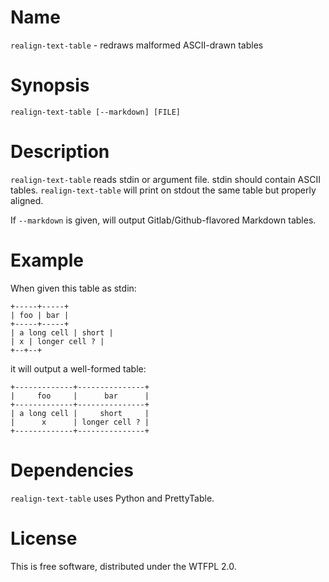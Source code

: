 # Name

`realign-text-table` - redraws malformed ASCII-drawn tables

# Synopsis

	realign-text-table [--markdown] [FILE]

# Description

`realign-text-table` reads stdin or argument file. stdin should contain ASCII
tables. `realign-text-table` will print on stdout the same table but properly
aligned.

If `--markdown` is given, will output Gitlab/Github-flavored Markdown tables.

# Example

When given this table as stdin:

    +-----+-----+
    | foo | bar |
    +-----+-----+
    | a long cell | short |
    | x | longer cell ? |
    +--+--+

it will output a well-formed table:

    +-------------+---------------+
    |     foo     |      bar      |
    +-------------+---------------+
    | a long cell |     short     |
    |      x      | longer cell ? |
    +-------------+---------------+

# Dependencies

`realign-text-table` uses Python and PrettyTable.

# License

This is free software, distributed under the WTFPL 2.0.
